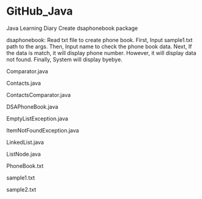 # GitHub_Java
Java Learning Diary
Create dsaphonebook package

dsaphonebook: 
Read txt file to create phone book. 
First, Input sample1.txt path to the args. 
Then, Input name to check the phone book data. 
Next, If the data is match, it will display phone number. 
However, it will display data not found. 
Finally, System will display byebye. 
  
Comparator.java
  
Contacts.java
  
ContactsComparator.java
  
DSAPhoneBook.java

EmptyListException.java

ItemNotFoundException.java

LinkedList.java

ListNode.java

PhoneBook.txt

sample1.txt

sample2.txt


